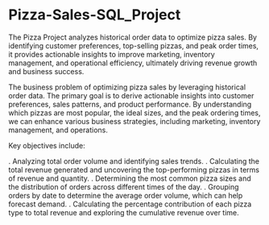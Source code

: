 # Pizza-Sales-SQL_Project
The Pizza Project analyzes historical order data to optimize pizza sales. By identifying customer preferences, top-selling pizzas, and peak order times, it provides actionable insights to improve marketing, inventory management, and operational efficiency, ultimately driving revenue growth and business success.

The business problem of optimizing pizza sales by leveraging historical order data. The primary goal is to derive actionable insights into customer preferences, sales patterns, and product performance. By understanding which pizzas are most popular, the ideal sizes, and the peak ordering times, we can enhance various business strategies, including marketing, inventory management, and operations.

Key objectives include:

. Analyzing total order volume and identifying sales trends.
. Calculating the total revenue generated and uncovering the top-performing pizzas in terms of revenue and quantity.
. Determining the most common pizza sizes and the distribution of orders across different times of the day.
. Grouping orders by date to determine the average order volume, which can help forecast demand.
. Calculating the percentage contribution of each pizza type to total revenue and exploring the cumulative revenue over time.
